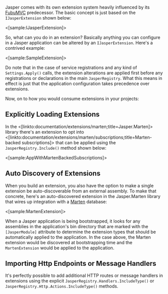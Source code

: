 <!--Title:Extensions-->

Jasper comes with its own extension system heavily influenced by its [FubuMVC](https://fubumvc.github.io/) predecessor. The basic concept is just based on the 
`IJasperExtension` shown below:

<[sample:IJasperExtension]>

So, what can you do in an extension? Basically anything you can configure in a Jasper application
can be altered by an `IJasperExtension`. Here's a contrived example:

<[sample:SampleExtension]>

Do note that in the case of service registrations and any kind of `Settings.Apply()` calls, the extension alterations are applied first before any registrations or declarations in the main
`JasperRegistry`. What this means in effect is just that the application configuration takes precedence over extensions.

Now, on to how you would consume extensions in your projects:

## Explicitly Loading Extensions

In the <[linkto:documentation/extensions/marten;title=Jasper.Marten]> library there's an extension to opt into <[linkto:documentation/extensions/marten/subscriptions;title=Marten-backed subscriptions]> that can be applied using the `JasperRegistry.Include()` method shown below:

<[sample:AppWithMartenBackedSubscriptions]>

## Auto Discovery of Extensions

When you build an extension, you also have the option to make a single extension be auto-discoverable from an external assembly. To make that concrete, here's an auto-discovered
extension in the Jasper.Marten library that wires up integration with a [Marten](https://jasperfx.github.io/marten) database:

<[sample:MartenExtension]>

When a Jasper application is being bootstrapped, it looks for any assemblies in the application's bin directory that are marked with the `[JasperModule]` attribute to determine the extension types that should be automatically applied to the application. In the case above, the
Marten extension would be discovered at bootstrapping time and the `MartenExtension` would be
applied to the application. 

## Importing Http Endpoints or Message Handlers

It's perfectly possible to add additional HTTP routes or message handlers in extensions using the explicit `JasperRegistry.Handlers.IncludeType()` or `JasperRegistry.Http.Actions.IncludeType()` methods.



